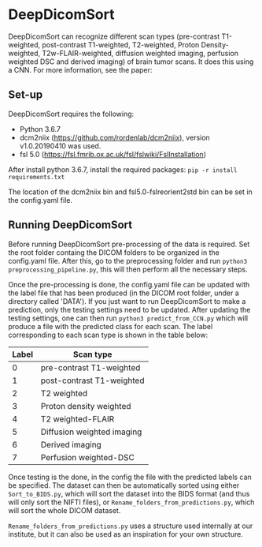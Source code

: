 # DeepDicomSort

DeepDicomSort can recognize different scan types (pre-contrast T1-weighted, post-contrast T1-weighted, T2-weighted, Proton Density-weighted, T2w-FLAIR-weighted, diffusion weighted imaging, perfusion weighted DSC and derived imaging) of brain tumor scans.
It does this using a CNN.
For more information, see the paper:



## Set-up
DeepDicomSort requires the following:
- Python 3.6.7
- dcm2niix (https://github.com/rordenlab/dcm2niix), version v1.0.20190410 was used.
- fsl 5.0 (https://fsl.fmrib.ox.ac.uk/fsl/fslwiki/FslInstallation)

After install python 3.6.7, install the required packages: 
`pip -r install requirements.txt`

The location of the dcm2niix bin and fsl5.0-fslreorient2std bin can be set in the config.yaml file.

## Running DeepDicomSort

Before running DeepDicomSort pre-processing of the data is required.
Set the root folder containg the DICOM folders to be organized in the config.yaml file.
After this, go to the preprocessing folder and run `python3 preprocessing_pipeline.py`, this will then perform all the necessary steps.

Once the pre-processing is done, the config.yaml file can be updated with the label file that has been produced (in the DICOM root folder, under a directory called 'DATA'). If you just want to run DeepDicomSort to make a prediction, only the testing settings need to be updated.
After updating the testing settings, one can then run `python3 predict_from_CCN.py` which will produce a file with the predicted class for each scan.
The label corresponding to each scan type is shown in the table below:

| Label  | Scan type |
| ------------- | ------------- |
| 0  | pre-contrast T1-weighted  |
| 1  | post-contrast T1-weighted  |
| 2  | T2 weighted |
| 3  | Proton density weighted |
| 4  | T2 weighted-FLAIR |
| 5  | Diffusion weighted imaging |
| 6  | Derived imaging |
| 7  | Perfusion weighted-DSC|

Once testing is the done, in the config the file with the predicted labels can be specified. 
The dataset can then be automatically sorted using either `Sort_to_BIDS.py`, which will sort the dataset into the BIDS format (and thus will only sort the NIFTI files), or `Rename_folders_from_predictions.py`, which will sort the whole DICOM dataset.

`Rename_folders_from_predictions.py` uses a structure used internally at our institute, but it can also be used as an inspiration for your own structure.
